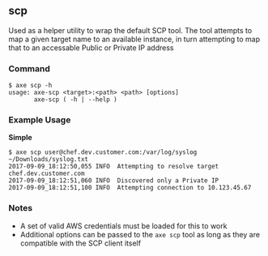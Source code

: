 
## scp

Used as a helper utility to wrap the default SCP tool. The tool attempts to map a given target name to an available instance, in turn attempting to map that to an accessable Public or Private IP address

### Command

```
$ axe scp -h
usage: axe-scp <target>:<path> <path> [options]
       axe-scp ( -h | --help )
```

### Example Usage

**Simple**
```
$ axe scp user@chef.dev.customer.com:/var/log/syslog ~/Downloads/syslog.txt
2017-09-09_18:12:50,055 INFO  Attempting to resolve target chef.dev.customer.com
2017-09-09_18:12:51,060 INFO  Discovered only a Private IP
2017-09-09_18:12:51,100 INFO  Attempting connection to 10.123.45.67
```

### Notes

 - A set of valid AWS credentials must be loaded for this to work
 - Additional options can be passed to the `axe scp` tool as long as they are compatible with the SCP client itself


